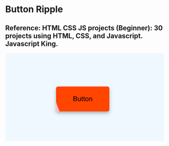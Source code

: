 # Button Ripple

## Reference: HTML CSS JS projects (Beginner): 30 projects using HTML, CSS, and Javascript.  Javascript King.

![ButtonRipple](https://github.com/Sarah269/verbose-doodle/blob/main/ButtonRipple/ButtonRipple.png)
